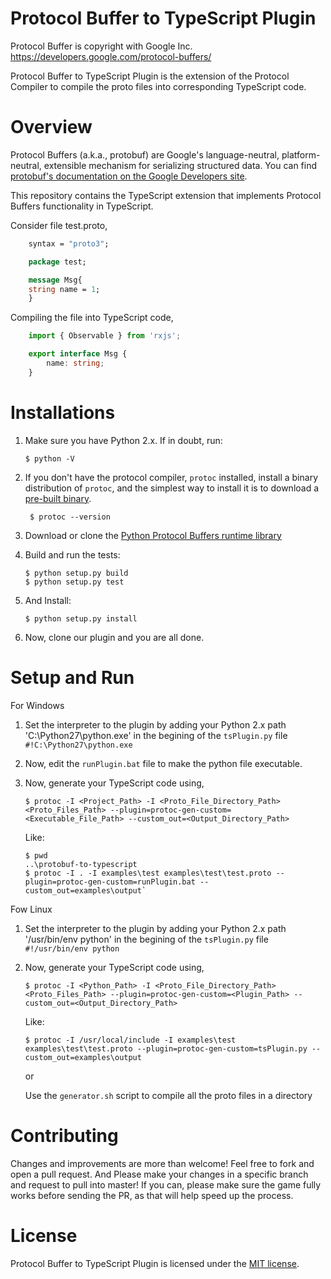 Protocol Buffer to TypeScript Plugin
====================================
Protocol Buffer is copyright with Google Inc. https://developers.google.com/protocol-buffers/

Protocol Buffer to TypeScript Plugin is the extension of the Protocol Compiler to compile the proto files into corresponding TypeScript code.

Overview
========

Protocol Buffers (a.k.a., protobuf) are Google's language-neutral, platform-neutral, extensible mechanism for serializing structured data. You can find [protobuf's documentation on the Google Developers site](https://developers.google.com/protocol-buffers/).

This repository contains the TypeScript extension that implements Protocol Buffers functionality in TypeScript.

Consider file test.proto, 

```proto
    syntax = "proto3";

    package test;

    message Msg{
    string name = 1;
    }
```

Compiling the file into TypeScript code, 

```typescript
    import { Observable } from 'rxjs';

    export interface Msg {
        name: string;
    }
```

Installations
=============

1) Make sure you have Python 2.x.  If in doubt, run:
       
       $ python -V

2) If you don't have the protocol compiler, `protoc` installed, install a binary distribution of `protoc`, and the simplest way to install it is to download a [pre-built binary](https://github.com/google/protobuf/releases).
        
        $ protoc --version

3) Download or clone the [Python Protocol Buffers runtime library](https://github.com/google/protobuf/tree/master/python)

4) Build and run the tests:

       $ python setup.py build
       $ python setup.py test

5) And Install:

       $ python setup.py install

6) Now, clone our plugin and you are all done.

Setup and Run
=============

For Windows

1) Set the interpreter to the plugin by adding your Python 2.x path 'C:\Python27\python.exe' in the begining of the `tsPlugin.py` file
	`#!C:\Python27\python.exe`

2) Now, edit the `runPlugin.bat` file to make the python file executable.

3) Now, generate your TypeScript code using,

       $ protoc -I <Project_Path> -I <Proto_File_Directory_Path> <Proto_Files_Path> --plugin=protoc-gen-custom=<Executable_File_Path> --custom_out=<Output_Directory_Path>
       
    Like:

       $ pwd
       ..\protobuf-to-typescript
       $ protoc -I . -I examples\test examples\test\test.proto --plugin=protoc-gen-custom=runPlugin.bat --custom_out=examples\output`

Fow Linux

1) Set the interpreter to the plugin by adding your Python 2.x path '/usr/bin/env python' in the begining of the `tsPlugin.py` file
    `#!/usr/bin/env python`

2) Now, generate your TypeScript code using,

       $ protoc -I <Python_Path> -I <Proto_File_Directory_Path> <Proto_Files_Path> --plugin=protoc-gen-custom=<Plugin_Path> --custom_out=<Output_Directory_Path>

    Like:

       $ protoc -I /usr/local/include -I examples\test examples\test\test.proto --plugin=protoc-gen-custom=tsPlugin.py --custom_out=examples\output

    or 

    Use the `generator.sh` script to compile all the proto files in a directory

Contributing
============
Changes and improvements are more than welcome! 
Feel free to fork and open a pull request. 
And Please make your changes in a specific branch and request to pull into master! If you can, please make sure the game fully works before sending the PR, as that will help speed up the process.

License
=======
Protocol Buffer to TypeScript Plugin is licensed under the [MIT license](https://github.com/Shivam010/Protocol-Buffer-to-TypeScript-Plugin/blob/master/LICENSE).
